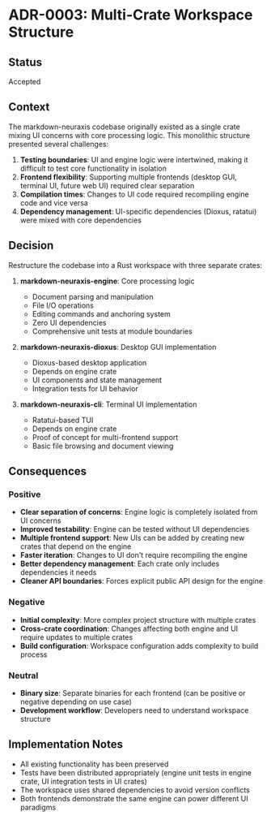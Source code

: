 # ADR-0003: Multi-Crate Workspace Structure

## Status
Accepted

## Context
The markdown-neuraxis codebase originally existed as a single crate mixing UI concerns with core processing logic. This monolithic structure presented several challenges:

1. **Testing boundaries**: UI and engine logic were intertwined, making it difficult to test core functionality in isolation
2. **Frontend flexibility**: Supporting multiple frontends (desktop GUI, terminal UI, future web UI) required clear separation
3. **Compilation times**: Changes to UI code required recompiling engine code and vice versa
4. **Dependency management**: UI-specific dependencies (Dioxus, ratatui) were mixed with core dependencies

## Decision
Restructure the codebase into a Rust workspace with three separate crates:

1. **markdown-neuraxis-engine**: Core processing logic
   - Document parsing and manipulation
   - File I/O operations
   - Editing commands and anchoring system
   - Zero UI dependencies
   - Comprehensive unit tests at module boundaries

2. **markdown-neuraxis-dioxus**: Desktop GUI implementation
   - Dioxus-based desktop application
   - Depends on engine crate
   - UI components and state management
   - Integration tests for UI behavior

3. **markdown-neuraxis-cli**: Terminal UI implementation
   - Ratatui-based TUI
   - Depends on engine crate
   - Proof of concept for multi-frontend support
   - Basic file browsing and document viewing

## Consequences

### Positive
- **Clear separation of concerns**: Engine logic is completely isolated from UI concerns
- **Improved testability**: Engine can be tested without UI dependencies
- **Multiple frontend support**: New UIs can be added by creating new crates that depend on the engine
- **Faster iteration**: Changes to UI don't require recompiling the engine
- **Better dependency management**: Each crate only includes dependencies it needs
- **Cleaner API boundaries**: Forces explicit public API design for the engine

### Negative
- **Initial complexity**: More complex project structure with multiple crates
- **Cross-crate coordination**: Changes affecting both engine and UI require updates to multiple crates
- **Build configuration**: Workspace configuration adds complexity to build process

### Neutral
- **Binary size**: Separate binaries for each frontend (can be positive or negative depending on use case)
- **Development workflow**: Developers need to understand workspace structure

## Implementation Notes
- All existing functionality has been preserved
- Tests have been distributed appropriately (engine unit tests in engine crate, UI integration tests in UI crates)
- The workspace uses shared dependencies to avoid version conflicts
- Both frontends demonstrate the same engine can power different UI paradigms